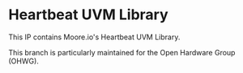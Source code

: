 # Heartbeat UVM Library
This IP contains Moore.io's Heartbeat UVM Library.

This branch is particularly maintained for the Open Hardware Group (OHWG).